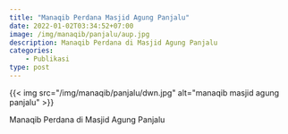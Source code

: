```yaml
---
title: "Manaqib Perdana Masjid Agung Panjalu"
date: 2022-01-02T03:34:52+07:00
image: /img/manaqib/panjalu/aup.jpg
description: Manaqib Perdana di Masjid Agung Panjalu
categories:
    - Publikasi
type: post
---
```


{{< img src="/img/manaqib/panjalu/dwn.jpg" alt="manaqib masjid agung panjalu" >}}

Manaqib Perdana di Masjid Agung Panjalu